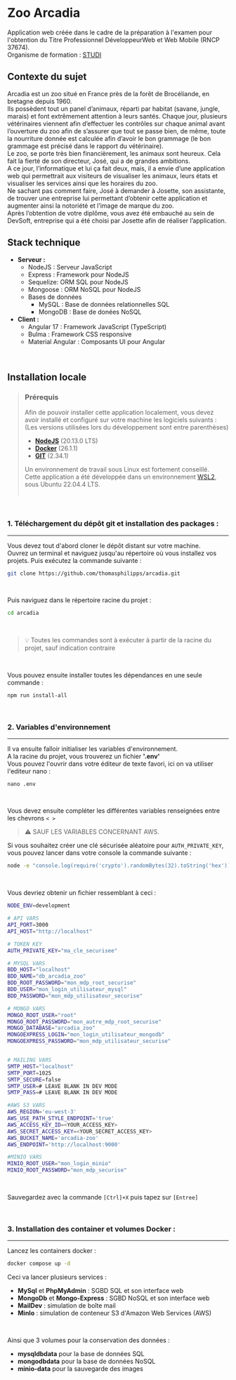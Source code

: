 # Zoo Arcadia
Application web créée dans le cadre de la préparation à l'examen pour l'obtention du Titre
Professionnel DéveloppeurWeb et Web Mobile (RNCP 37674).  
Organisme de formation : [STUDI](https://www.studi.com/fr)

## Contexte du sujet
Arcadia est un zoo situé en France près de la forêt de Brocéliande, en bretagne depuis 1960.  
Ils possèdent tout un panel d’animaux, réparti par habitat (savane, jungle, marais) et font 
extrêmement attention à leurs santés. Chaque jour, plusieurs vétérinaires viennent afin d’effectuer
les contrôles sur chaque animal avant l’ouverture du zoo afin de s’assurer que tout se passe bien,
de même, toute la nourriture donnée est calculée afin d’avoir le bon grammage (le bon grammage est
précisé dans le rapport du vétérinaire).  
Le zoo, se porte très bien financièrement, les animaux sont heureux. Cela fait la fierté de son
directeur, José, qui a de grandes ambitions.  
A ce jour, l’informatique et lui ça fait deux, mais, il a envie d’une application web qui
permettrait aux visiteurs de visualiser les animaux, leurs états et visualiser les services ainsi
que les horaires du zoo.  
Ne sachant pas comment faire, José à demander à Josette, son assistante,
de trouver une entreprise lui permettant d’obtenir cette application et augmenter ainsi la
notoriété et l’image de marque du zoo.  
Après l’obtention de votre diplôme, vous avez été embauché au sein de DevSoft, entreprise
qui a été choisi par Josette afin de réaliser l’application.  

## Stack technique
- **Serveur :**
  - NodeJS : Serveur JavaScript
  - Express : Framework pour NodeJS
  - Sequelize: ORM SQL pour NodeJS
  - Mongoose : ORM NoSQL pour NodeJS
  - Bases de données
    - MySQL : Base de données relationnelles SQL
    - MongoDB : Base de donées NoSQL
- **Client :**
  - Angular 17 : Framework JavaScript (TypeScript)
  - Bulma : Framework CSS responsive
  - Material Angular : Composants UI pour Angular  
<br>

## Installation locale

>### Prérequis
>Afin de pouvoir installer cette application localement, vous devez avoir installé et configuré sur
>votre machine les logiciels suivants :<br>
>(Les versions utilisées lors du développement sont entre parenthèses)
>- [**NodeJS**](https://www.nodejs.org) (20.13.0 LTS)
>- [**Docker**](https://docs.docker.com/) (26.1.1)
>- [**GIT**](https://git-scm.com/) (2.34.1)
>
>Un environnement de travail sous Linux est fortement conseillé.  
>Cette application a été développée dans un environnement [WSL2](https://learn.microsoft.com/fr-fr/windows/wsl/), sous Ubuntu 22.04.4 LTS.  
><br>

<br>

### 1. Téléchargement du dépôt git et installation des packages :
----

Vous devez tout d'abord cloner le dépôt distant sur votre machine.  
Ouvrez un terminal et naviguez jusqu'au répertoire où vous installez vos projets.
Puis exécutez la commande suivante :
```BASH
git clone https://github.com/thomasphilipps/arcadia.git
```
<br>

Puis naviguez dans le répertoire racine du projet :
```BASH
cd arcadia
```
<br>

> :bulb: Toutes les commandes sont à exécuter à partir de la racine du projet, sauf indication contraire  

<br>

Vous pouvez ensuite installer toutes les dépendances en une seule commande :
```BASH
npm run install-all
```
<br>

### 2. Variables d'environnement
----

Il va ensuite falloir initialiser les variables d'environnement.  
A la racine du projet, vous trouverez un  fichier **'.env'**  
Vous pouvez l'ouvrir dans votre éditeur de texte favori, ici on va utiliser l'editeur nano :  
```SH
nano .env
```
<br>

Vous devez ensuite compléter les différentes variables renseignées entre les chevrons ``< >`` 
> :warning: SAUF LES VARIABLES CONCERNANT AWS.  

Si vous souhaitez créer une clé sécurisée aléatoire pour ``AUTH_PRIVATE_KEY``, vous pouvez lancer dans votre console la 
commande suivante :  
```BASH
node -e "console.log(require('crypto').randomBytes(32).toString('hex'))"
```

<br>

Vous devriez obtenir un fichier ressemblant à ceci :
```BASH
NODE_ENV=development

# API VARS
API_PORT=3000
API_HOST="http://localhost"

# TOKEN KEY
AUTH_PRIVATE_KEY="ma_cle_securisee"

# MYSQL VARS
BDD_HOST="localhost"
BDD_NAME="db_arcadia_zoo"
BDD_ROOT_PASSWORD="mon_mdp_root_securise"
BDD_USER="mon_login_utilisateur_mysql"
BDD_PASSWORD="mon_mdp_utilisateur_securise"

# MONGO VARS
MONGO_ROOT_USER="root"
MONGO_ROOT_PASSWORD="mon_autre_mdp_root_securise"
MONGO_DATABASE="arcadia_zoo"
MONGOEXPRESS_LOGIN="mon_login_utilisateur_mongodb"
MONGOEXPRESS_PASSWORD="mon_mdp_utilisateur_securise"


# MAILING VARS
SMTP_HOST="localhost"
SMTP_PORT=1025
SMTP_SECURE=false
SMTP_USER=# LEAVE BLANK IN DEV MODE
SMTP_PASS=# LEAVE BLANK IN DEV MODE

#AWS S3 VARS
AWS_REGION='eu-west-3'
AWS_USE_PATH_STYLE_ENDPOINT='true'
AWS_ACCESS_KEY_ID=<YOUR_ACCESS_KEY>
AWS_SECRET_ACCESS_KEY=<YOUR_SECRET_ACCESS_KEY>
AWS_BUCKET_NAME='arcadia-zoo'
AWS_ENDPOINT='http://localhost:9000'

#MINIO VARS
MINIO_ROOT_USER="mon_login_minio"
MINIO_ROOT_PASSWORD="mon_mdp_securise"
```
<br>

Sauvegardez avec la commande ``[Ctrl]+X`` puis tapez sur ``[Entree]``

<br>

### 3. Installation des container et volumes Docker :
----
Lancez les containers docker :  
```BASH
docker compose up -d
```

Ceci va lancer plusieurs services :
- **MySql** et **PhpMyAdmin** : SGBD SQL et son interface web
- **MongoDb** et **Mongo-Express** : SGBD NoSQL et son interface web
- **MailDev** : simulation de boîte mail
- **MinIo** : simulation de conteneur S3 d'Amazon Web Services (AWS)
  
<br>

Ainsi que 3 volumes pour la conservation des données :
- **mysqldbdata** pour la base de données SQL
- **mongodbdata** pour la base de données NoSQL
- **minio-data** pour la sauvegarde des images

<br>
